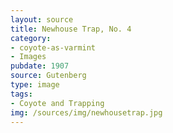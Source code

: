 ```yaml
---
layout: source
title: Newhouse Trap, No. 4
category: 
- coyote-as-varmint
- Images
pubdate: 1907
source: Gutenberg
type: image
tags:
- Coyote and Trapping
img: /sources/img/newhousetrap.jpg
---
```

